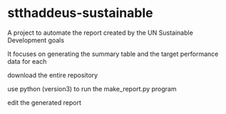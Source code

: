 # stthaddeus-sustainable
A project to automate the report created by the UN Sustainable Development goals

It focuses on generating the summary table and the target performance data for each



download the entire repository

use python (version3) to run the make_report.py program

edit the generated report
